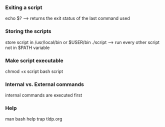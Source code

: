 ### Exiting a script
echo $? --> returns the exit status of the last command used

### Storing the scripts
store script in /usr/local/bin or $USER/bin
./script --> run every other script not in $PATH variable

### Make script executable
chmod +x script
bash script

### Internal vs. External commands
internal commands are executed first

### Help
man bash
help trap
tldp.org
